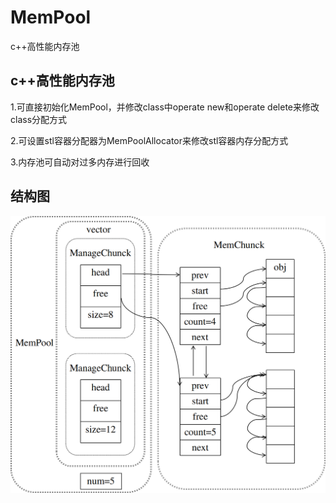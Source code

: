 # MemPool
c++高性能内存池

## c++高性能内存池
1.可直接初始化MemPool，并修改class中operate new和operate delete来修改class分配方式

2.可设置stl容器分配器为MemPoolAllocator来修改stl容器内存分配方式

3.内存池可自动对过多内存进行回收

## 结构图
![image](https://github.com/Li-TianCheng/MemPool/blob/main/MemPool%E7%BB%93%E6%9E%84.png)